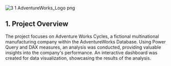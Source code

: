 ![3 1 AdventureWorks_Logo png](https://github.com/connieyeee/Case-Sales-Data-Analysis-Visualization/assets/134975561/901ebf59-33ea-4413-9fa1-5b84cb693f57)

## 1. Project Overview
The project focuses on Adventure Works Cycles, a fictional multinational manufacturing company within the AdventureWorks Database. Using Power Query and DAX measures, an analysis was conducted, providing valuable insights into the company's performance. An interactive dashboard was created for data visualization, showcasing the results of the analysis.
